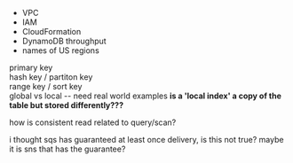 * VPC
* IAM
* CloudFormation
* DynamoDB throughput
* names of US regions

primary key   
hash key / partiton key  
range key / sort key  
global vs local -- need real world examples
**is a 'local index' a copy of the table but stored differently???**

how is consistent read related to query/scan?

i thought sqs has guaranteed at least once delivery, is this not true?
maybe it is sns that has the guarantee?
